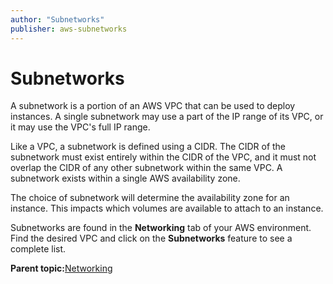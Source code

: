 ```yaml
---
author: "Subnetworks"
publisher: aws-subnetworks
---
```


# Subnetworks

A subnetwork is a portion of an AWS VPC that can be used to deploy instances. A single subnetwork may use a part of the IP range of its VPC, or it may use the VPC's full IP range.

Like a VPC, a subnetwork is defined using a CIDR. The CIDR of the subnetwork must exist entirely within the CIDR of the VPC, and it must not overlap the CIDR of any other subnetwork within the same VPC. A subnetwork exists within a single AWS availability zone.

The choice of subnetwork will determine the availability zone for an instance. This impacts which volumes are available to attach to an instance.

Subnetworks are found in the **Networking** tab of your AWS environment. Find the desired VPC and click on the **Subnetworks** feature to see a complete list.

**Parent topic:**[Networking](aws-networking.md)

